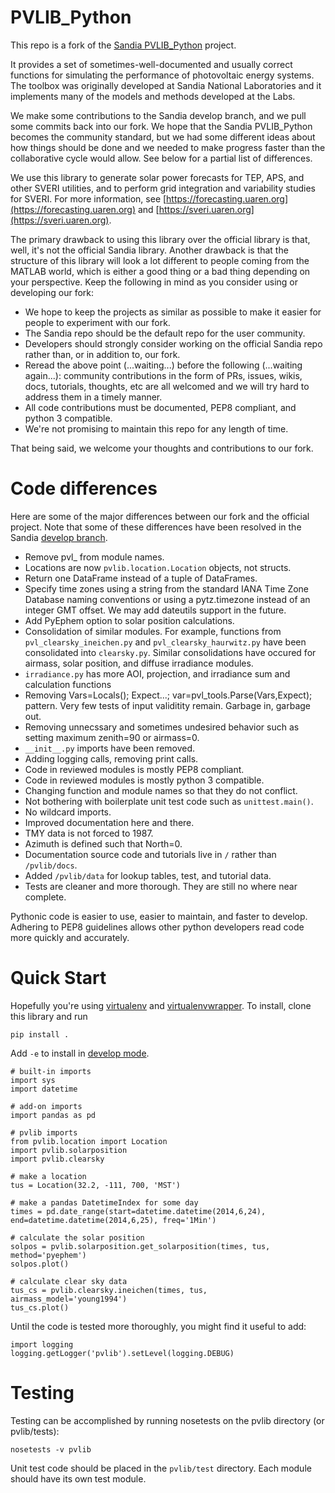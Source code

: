 PVLIB_Python
============

This repo is a fork of the [Sandia PVLIB_Python](https://github.com/Sandia-Labs/PVLIB_Python) project.

It provides a set of sometimes-well-documented and usually correct functions for simulating the performance of photovoltaic energy systems. The toolbox was originally developed at Sandia National Laboratories and it implements many of the models and methods developed at the Labs. 

We make some contributions to the Sandia develop branch, and we pull some commits back into our fork. We hope that the Sandia PVLIB_Python becomes the community standard, but we had some different ideas about how things should be done and we needed to make progress faster than the collaborative cycle would allow. See below for a partial list of differences. 

We use this library to generate solar power forecasts for TEP, APS, and other SVERI utilities, and to perform grid integration and variability studies for SVERI. For more information, see [https://forecasting.uaren.org](https://forecasting.uaren.org) and [https://sveri.uaren.org](https://sveri.uaren.org).

The primary drawback to using this library over the official library is that, well, it's not the official Sandia library. Another drawback is that the structure of this library will look a lot different to people coming from the MATLAB world, which is either a good thing or a bad thing depending on your perspective. Keep the following in mind as you consider using or developing our fork:

* We hope to keep the projects as similar as possible to make it easier for people to experiment with our fork. 
* The Sandia repo should be the default repo for the user community.
* Developers should strongly consider working on the official Sandia repo rather than, or in addition to, our fork.
* Reread the above point (...waiting...) before the following (...waiting again...): community contributions in the form of PRs, issues, wikis, docs, tutorials, thoughts, etc are all welcomed and we will try hard to address them in a timely manner.
* All code contributions must be documented, PEP8 compliant, and python 3 compatible.
* We're not promising to maintain this repo for any length of time. 

That being said, we welcome your thoughts and contributions to our fork.


Code differences
===============
Here are some of the major differences between our fork and the official project. Note that some of these differences have been resolved in the Sandia [develop branch](https://github.com/Sandia-Labs/PVLIB_Python/tree/develop).

* Remove pvl_ from module names.
* Locations are now ``pvlib.location.Location`` objects, not structs.
* Return one DataFrame instead of a tuple of DataFrames.
* Specify time zones using a string from the standard IANA Time Zone Database naming conventions or using a pytz.timezone instead of an integer GMT offset. We may add dateutils support in the future.
* Add PyEphem option to solar position calculations. 
* Consolidation of similar modules. For example, functions from ``pvl_clearsky_ineichen.py`` and ``pvl_clearsky_haurwitz.py`` have been consolidated into ``clearsky.py``. Similar consolidations have occured for airmass, solar position, and diffuse irradiance modules.
* ``irradiance.py`` has more AOI, projection, and irradiance sum and calculation functions
* Removing Vars=Locals(); Expect...; var=pvl\_tools.Parse(Vars,Expect); pattern. Very few tests of input validitity remain. Garbage in, garbage out.
* Removing unnecssary and sometimes undesired behavior such as setting maximum zenith=90 or airmass=0.
* ``__init__.py`` imports have been removed.
* Adding logging calls, removing print calls.
* Code in reviewed modules is mostly PEP8 compliant.
* Code in reviewed modules is mostly python 3 compatible.
* Changing function and module names so that they do not conflict.
* Not bothering with boilerplate unit test code such as ``unittest.main()``. 
* No wildcard imports.
* Improved documentation here and there.
* TMY data is not forced to 1987.
* Azimuth is defined such that North=0.
* Documentation source code and tutorials live in ``/`` rather than ``/pvlib/docs``.
* Added ``/pvlib/data`` for lookup tables, test, and tutorial data.
* Tests are cleaner and more thorough. They are still no where near complete.

Pythonic code is easier to use, easier to maintain, and faster to develop. Adhering to PEP8 guidelines allows other python developers read code more quickly and accurately. 

Quick Start
============
Hopefully you're using [virtualenv](http://virtualenv.readthedocs.org/en/latest/) and [virtualenvwrapper](http://virtualenvwrapper.readthedocs.org). To install, clone this library and run

```
pip install .
```

Add ``-e`` to install in [develop mode](http://pip.readthedocs.org/en/latest/reference/pip_install.html#editable-installs).

```
# built-in imports
import sys
import datetime

# add-on imports
import pandas as pd

# pvlib imports
from pvlib.location import Location
import pvlib.solarposition
import pvlib.clearsky

# make a location
tus = Location(32.2, -111, 700, 'MST')

# make a pandas DatetimeIndex for some day
times = pd.date_range(start=datetime.datetime(2014,6,24), end=datetime.datetime(2014,6,25), freq='1Min')

# calculate the solar position
solpos = pvlib.solarposition.get_solarposition(times, tus, method='pyephem')
solpos.plot()

# calculate clear sky data
tus_cs = pvlib.clearsky.ineichen(times, tus, airmass_model='young1994')
tus_cs.plot()
```

Until the code is tested more thoroughly, you might find it useful to add:
```
import logging
logging.getLogger('pvlib').setLevel(logging.DEBUG)
```


Testing
============
Testing can be accomplished by running nosetests on the pvlib directory (or pvlib/tests):
```
nosetests -v pvlib
```
Unit test code should be placed in the ``pvlib/test`` directory. Each module should have its own test module. 

